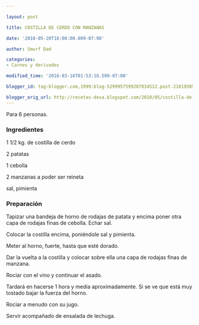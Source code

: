 ```yaml
---

layout: post

title: COSTILLA DE CERDO CON MANZANAS

date: '2010-05-20T16:00:00.009-07:00'

author: Smurf Dad

categories:
- Carnes y derivados

modified_time: '2016-03-16T01:53:16.509-07:00'

blogger_id: tag:blogger.com,1999:blog-5299957599287034512.post-2181938596618159866

blogger_orig_url: http://recetas-desa.blogspot.com/2010/05/costilla-de-cerdo-con-manzanas.html
---
```


Para 6 personas.

<h3>Ingredientes</h3>

1 1/2 kg. de costilla de cerdo

2 patatas

1 cebolla

2 manzanas a poder ser reineta

sal, pimienta

<h3>Preparación</h3>

Tapizar una bandeja de horno de rodajas de patata y encima poner otra capa de rodajas finas de cebolla. Echar sal.

Colocar la costilla encima, poniéndole sal y pimienta.

Meter al horno, fuerte, hasta que esté dorado.

Dar la vuelta a la costilla y colocar sobre ella una capa de rodajas finas de manzana.

Rociar con el vino y continuar el asado.

Tardará en hacerse 1 hora y media aproximadamente. Si se ve que está muy tostado bajar la fuerza del horno.

Rociar a menudo con su jugo.

Servir acompañado de ensalada de lechuga.

